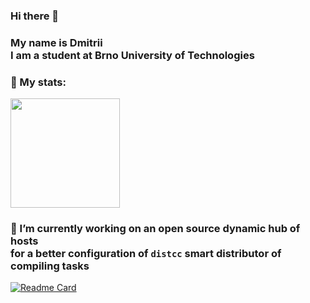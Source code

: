 ### Hi there 👋

### My name is Dmitrii<br/>I am a student at Brno University of Technologies

### 🤔 My stats:

<a href="https://github.com/anuraghazra/github-readme-stats">
  <img height=175 align="center" src="https://github-readme-stats.vercel.app/api?username=lasjdhu&theme=transparent&include_all_commits=true" />
</a>

### 🔭 I’m currently working on an open source dynamic hub of hosts<br/>for a better configuration of `distcc` smart distributor of compiling tasks
[![Readme Card](https://github-readme-stats.vercel.app/api/pin/?username=Cheloved&repo=gnc&theme=transparent)](https://github.com/Cheloved/gnc)

<!--
**re-roll/re-roll** is a ✨ _special_ ✨ repository because its `README.md` (this file) appears on your GitHub profile.

Here are some ideas to get you started:

- 🔭 I’m currently working on ...
- 🌱 I’m currently learning ...
- 👯 I’m looking to collaborate on ...
- 🤔 I’m looking for help with ...
- 💬 Ask me about ...
- 📫 How to reach me: ...
- 😄 Pronouns: ...
- ⚡ Fun fact: ...
-->

